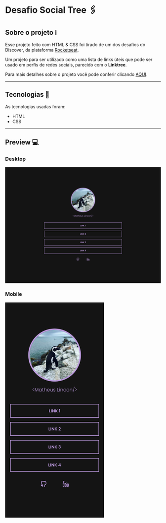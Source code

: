 # Desafio Social Tree :paperclips:

## Sobre o projeto :information_source:

Esse projeto feito com HTML & CSS foi tirado de um dos desafios do Discover, da plataforma [Rocketseat](https://app.rocketseat.com.br/discover).

Um projeto para ser utilizado como uma lista de links úteis que pode ser usado em perfis de redes sociais, parecido com o **Linktree**.

Para mais detalhes sobre o projeto você pode conferir clicando [AQUI](https://app.rocketseat.com.br/discover/challenges/social-tree).

---

## Tecnologias :wrench:

As tecnologias usadas foram:

- HTML
- CSS

---

## Preview :computer:

### Desktop

<img src="./readme-files/desktop-preview.png" width="720px" />

### Mobile

<img src="./readme-files/mobile-preview.png" width="320px"/>
